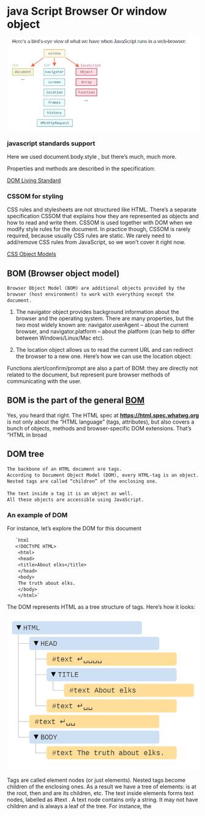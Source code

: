 # java Script  Browser Or window object

![Browser object ](./images/browserObject.png)

### javascript standards support

Here we used document.body.style , but there’s much, much more.

Properties and methods are described in the specification:

[DOM Living Standard](https://dom.spec.whatwg.org/)

### CSSOM for styling

CSS rules and stylesheets are not structured like HTML. There’s a separate
specification CSSOM that explains how they are represented as objects and how to read and write them.
CSSOM is used together with DOM when we modify style rules for the
document. In practice though, CSSOM is rarely required, because usually
CSS rules are static. We rarely need to add/remove CSS rules from
JavaScript, so we won’t cover it right now.

[CSS Object Models](https://www.w3.org/TR/cssom-1/)

## BOM (Browser object model)

    Browser Object Model (BOM) are additional objects provided by the browser (host environment) to work with everything except the document.

  1. The navigator  object provides background information about the browser
and the operating system. There are many properties, but the two most widely
known are: navigator.userAgent – about the current browser, and
navigator.platform – about the platform (can help to differ between
Windows/Linux/Mac etc).

  2. The location  object allows us to read the current URL and can redirect the
browser to a new one.
Here’s how we can use the location object:

Functions alert/confirm/prompt are also a part of BOM: they are directly
not related to the document, but represent pure browser methods of
communicating with the user.

## BOM is the part of the general [BOM](https://html.spec.whatwg.org/)

Yes, you heard that right. The HTML spec at <b> https://html.spec.whatwg.org </b>  is
not only about the “HTML language” (tags, attributes), but also covers a bunch of
objects, methods and browser-specific DOM extensions. That’s “HTML in broad

## DOM tree

    The backbone of an HTML document are tags.
    According to Document Object Model (DOM), every HTML-tag is an object.
    Nested tags are called “children” of the enclosing one.

    The text inside a tag it is an object as well.
    All these objects are accessible using JavaScript.

### An example of DOM

   For instance, let’s explore the DOM for this document

       `html
       <!DOCTYPE HTML>
        <html>
        <head>
        <title>About elks</title>
        </head>
        <body>
        The truth about elks.
        </body>
        </html>`

The DOM represents HTML as a tree structure of tags. Here’s how it looks:

![DOM Tree ](./images/domTree.png)

Tags are called element nodes (or just elements). Nested tags become children of
the enclosing ones. As a result we have a tree of elements: <html> is at the
root, then <head> and <body> are its children, etc.
The text inside elements forms text nodes, labelled as #text . A text node
contains only a string. It may not have children and is always a leaf of the tree.
For instance, the <title> tag has the text "About elks"

Please note the special characters in text nodes:
    a newline: ↵ (in JavaScript known as \n )
    a space: ␣

## Autocorrection

    If the browser encounters malformed HTML, it automatically corrects it when making DOM.
    For instance, the top tag is always <html> . Even if it doesn’t exist in the document – it will exist in the DOM, the browser will create it. The same goes for <body> .
    As an example, if the HTML file is a single word "Hello" , the browser will wrap it into <html> and <body> , add the required <head> , and the DOM will be:

![Auto corrections](./images/autocorection.png)
    While generating the DOM, browsers automatically process errors in the document, close tags and so on. Such an document with unclosed tags:

    ```HtML

        <p>Hello
        <li>Mom
        <li>and
        <li>Dad
    ```
    Will become a normal DOM, as the browser reads tags and restores the missing parts:
![Restore DOM](./images/restoreDome.png)

### Tables always have <tbody>

An interesting “special case” is tables. By the DOM specification they must
have <tbody> , but HTML text may (officially) omit it. Then the browser
creates <tbody> in DOM automatically.
For the HTML:

``` Code example
<table id="table">
    <tr>
        <td>1</td>
    </tr>
</table>
```

DOM-structure will be:
![Tables Structure](./images/tables.png)

You see? The <tbody> appeared out of nowhere. You should keep this in
mind while working with tables to avoid surprises.

## Another Example

``` HTML
    <!DOCTYPE HTML>
    <html>
    <body>
    The truth about elks.
    <ol>
    <li>An elk is a smart</li>
    <!-- comment -->
    <li>...and cunning animal!</li>
    </ol>
    </body>
    </html>
```

![More Examples](./images/anotherExample.png)

Here we see a new tree node type – comment node, labeled as #comment .
We may think – why is a comment added to the DOM? It doesn’t affect the visual
representation in any way. But there’s a rule – if something’s in HTML, then it also
must be in the DOM tree.

### ***Everything in HTML, even comments, becomes a part of the DOM.***

Even the <!DOCTYPE...> directive at the very beginning of HTML is also a
DOM node. It’s in the DOM tree right before <html> . We are not going to touch
that node, we even don’t draw it on diagrams for that reason, but it’s there.
The document object that represents the whole document is, formally, a DOM
node as well.
There are 12 node types  . In practice we usually work with 4 of them:

1. document – the “entry point” into DOM.
2. element nodes – HTML-tags, the tree building blocks.
3. text nodes – contain text.
4. comments – sometimes we can put the information there, it won’t be shown,
but JS can read it from the DOM.

### In the browser inspector

Another way to explore the DOM is to use the browser developer tools. Actually,
that’s what we use when developing.
To do so, open the web-page elks.html, turn on the browser developer tools and
switch to the Elements tab.

``` html
<!DOCTYPE HTML>
<html>
<body>
  The truth about elks.
  <ol>
    <li>An elk is a smart</li>
    <!-- comment -->
    <li>...and cunning animal!</li>
  </ol>
</body>
</html>
```

![Element Table](./images/elementTab.png)

You can see the DOM, click on elements, see their details and so on.
Please note that the DOM structure in developer tools is simplified. Text nodes are
shown just as text. And there are no “blank” (space only) text nodes at all. That’s
fine, because most of the time we are interested in element nodes.
Clicking the button in the left-upper corner allows to choose a node from the
webpage using a mouse (or other pointer devices) and “inspect” it (scroll to it in
the Elements tab). This works great when we have a huge HTML page (and
corresponding huge DOM) and would like to see the place of a particular element in it.
Another way to do it would be just right-clicking on a webpage and selecting
“Inspect” in the context menu.

![Inspect](./images/inspact.png)

At the right part of the tools there are the following subtabs:

1. ***</b>Styles*** – we can see CSS applied to the current element rule by rule, including
    built-in rules (gray). Almost everything can be edited in-place, including the dimensions/margins/paddings of the box below.
2. ***Computed*** – to see CSS applied to the element by property: for each property  we can see a rule that gives it (including CSS inheritance and such).
3. ***Event Listeners*** – to see event listeners attached to DOM elements (we’ll cover them in the next part of the tutorial).

### Interaction with console

As we explore the DOM, we also may want to apply JavaScript to it. Like: get a
node and run some code to modify it, to see the result. Here are few tips to travel between the Elements tab and the console.
1.Select the first <li> in the Elements tab.
2.Press Esc – it will open console right below the Elements tab.
Now the last selected element is available as $0 , the previously selected is $1 etc.
We can run commands on them. For instance, $0.style.background = 'red' makes the selected list item red, like this

![Console Options](./images/console.png)
From the other side, if we’re in console and have a variable referencing a DOM node, then we can use the command inspect(node) to see it in the Elements pane.
Or we can just output it in the console and explore “at-place”, like document.body below:

![debugging tools](./images/console1.png)

That’s for debugging purposes of course. From the next chapter on we’ll access and modify DOM using JavaScript.
The browser developer tools are a great help in development: we can explore the DOM, try things and see what goes wrong.
